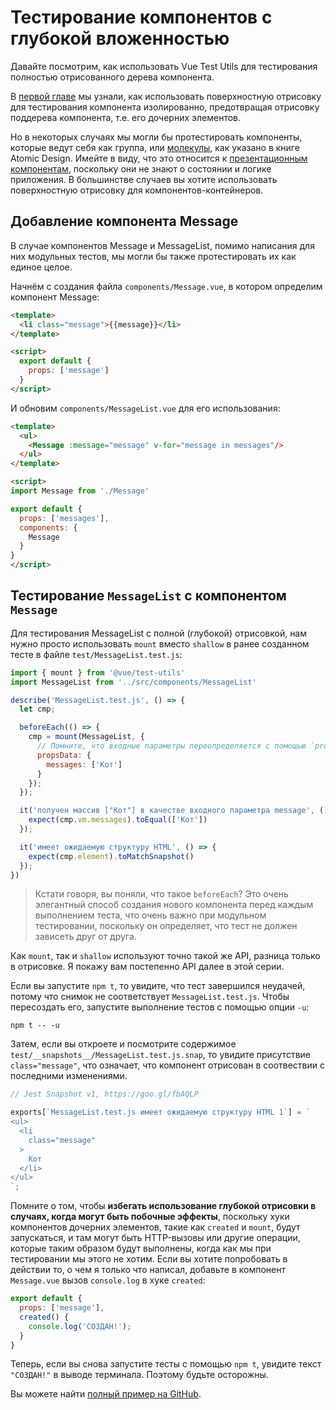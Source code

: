 # Тестирование компонентов с глубокой вложенностью

Давайте посмотрим, как использовать Vue Test Utils для тестирования полностью отрисованного дерева компонента.

В [первой главе](#chapter-1) мы узнали, как использовать поверхностную отрисовку для тестирования компонента изолированно, предотвращая отрисовку поддерева компонента, т.е. его дочерних элементов.

Но в некоторых случаях мы могли бы протестировать компоненты, которые ведут себя как группа, или [молекулы](http://atomicdesign.bradfrost.com/chapter-2/#molecules), как указано в книге Atomic Design. Имейте в виду, что это относится к [презентационным компонентам](https://medium.com/@dan_abramov/smart-and-dumb-components-7ca2f9a7c7d0), поскольку они не знают о состоянии и логике приложения. В большинстве случаев вы хотите использовать поверхностную отрисовку для компонентов-контейнеров.

## Добавление компонента Message

В случае компонентов Message и MessageList, помимо написания для них модульных тестов, мы могли бы также протестировать их как единое целое.

Начнём с создания файла `components/Message.vue`, в котором определим компонент Message:

```html
<template>
  <li class="message">{{message}}</li>
</template>

<script>
  export default {
    props: ['message']
  }
</script>
```

И обновим `components/MessageList.vue` для его использования:

```html
<template>
  <ul>
    <Message :message="message" v-for="message in messages"/>
  </ul>
</template>

<script>
import Message from './Message'

export default {
  props: ['messages'],
  components: {
    Message
  }
}
</script>
```

## Тестирование `MessageList` с компонентом `Message`

Для тестирования MessageList с полной (глубокой) отрисовкой, нам нужно просто использовать `mount` вместо `shallow` в ранее созданном тесте в файле `test/MessageList.test.js`:

```javascript
import { mount } from '@vue/test-utils'
import MessageList from '../src/components/MessageList'

describe('MessageList.test.js', () => {
  let cmp;

  beforeEach(() => {
    cmp = mount(MessageList, {
      // Помните, что входные параметры переопределяется с помощью `propsData`
      propsData: {
        messages: ['Кот']
      }
    });
  });

  it('получен массив ["Кот"] в качестве входного параметра message', () => {
    expect(cmp.vm.messages).toEqual(['Кот'])
  });

  it('имеет ожидаемую структуру HTML', () => {
    expect(cmp.element).toMatchSnapshot()
  });
})
```

> Кстати говоря, вы поняли, что такое `beforeEach`? Это очень элегантный способ создания нового компонента перед каждым выполнением теста, что очень важно при модульном тестировании, поскольку он определяет, что тест не должен зависеть друг от друга.

Как `mount`, так и `shallow` используют точно такой же API, разница только в отрисовке. Я покажу вам постепенно API далее в этой серии.

Если вы запустите `npm t`, то увидите, что тест завершился неудачей, потому что снимок не соответствует `MessageList.test.js`. Чтобы пересоздать его, запустите выполнение тестов с помощью опции `-u`:

```
npm t -- -u
```

Затем, если вы откроете и посмотрите содержимое `test/__snapshots__/MessageList.test.js.snap`, то увидите присутствие `class="message"`, что означает, что компонент отрисован в соотвествии с последними изменениями.

```javascript
// Jest Snapshot v1, https://goo.gl/fbAQLP

exports[`MessageList.test.js имеет ожидаемую структуру HTML 1`] = `
<ul>
  <li
    class="message"
  >
    Кот
  </li>
</ul>
`;
```

Помните о том, чтобы **избегать использование глубокой отрисовки в случаях, когда могут быть побочные эффекты**, поскольку хуки компонентов дочерних элементов, такие как `created` и `mount`, будут запускаться, и там могут быть HTTP-вызовы или другие операции, которые таким образом будут выполнены, когда как мы при тестировании мы этого не хотим. Если вы хотите попробовать в действии то, о чем я только что написал, добавьте в компонент `Message.vue` вызов `console.log` в хуке `created`:

```javascript
export default {
  props: ['message'],
  created() {
    console.log('СОЗДАН!');
  }
}
```

Теперь, если вы снова запустите тесты с помощью `npm t`, увидите текст `"СОЗДАН!"` в выводе терминала. Поэтому будьте осторожны.

Вы можете найти [полный пример на GitHub](https://github.com/alexjoverm/vue-testing-series/tree/https://github.com/alexjoverm/vue-testing-series/tree/Test-fully-rendered-Vue-js-Components-in-Jest).
